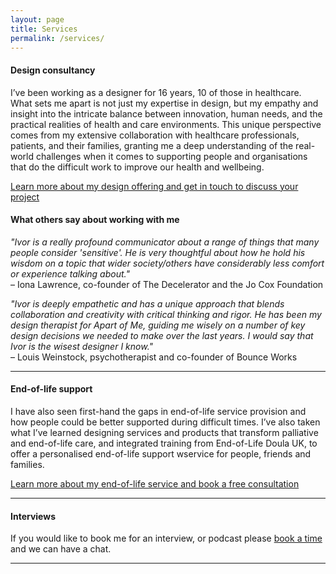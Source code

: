 ```yaml
---
layout: page
title: Services
permalink: /services/
---
```


#### Design consultancy

I’ve been working as a designer for 16 years, 10 of those in healthcare. What sets me apart is not just my expertise in design, but my empathy and insight into the intricate balance between innovation, human needs, and the practical realities of health and care environments. This unique perspective comes from my extensive collaboration with healthcare professionals, patients, and their families, granting me a deep understanding of the real-world challenges when it comes to supporting people and organisations that do the difficult work to improve our health and wellbeing.

[Learn more about my design offering and get in touch to discuss your project](/iw/design)

#### What others say about working with me

*"Ivor is a really profound communicator about a range of things that many people consider 'sensitive'. He is very thoughtful about how he hold his wisdom on a topic that wider society/others have considerably less comfort or experience talking about."*  
– Iona Lawrence, co-founder of The Decelerator and the Jo Cox Foundation

*"Ivor is deeply empathetic and has a unique approach that blends collaboration and creativity with critical thinking and rigor. He has been my design therapist for Apart of Me, guiding me wisely on a number of key design decisions we needed to make over the last years. I would say that Ivor is the wisest designer I know."*  
– Louis Weinstock, psychotherapist and co-founder of Bounce Works

---

#### End-of-life support

I have also seen first-hand the gaps in end-of-life service provision and how people could be better supported during difficult times. I’ve also taken what I’ve learned designing services and products that transform palliative and end-of-life care, and integrated training from End-of-Life Doula UK, to offer a personalised end-of-life support wservice for people, friends and families.

[Learn more about my end-of-life service and book a free consultation](/iw/eol/)

---

#### Interviews

If you would like to book me for an interview, or podcast please [book a time](https://calendly.com/ivor_williams/initial-end-of-life-consultation-clone-1) and we can have a chat.

---


